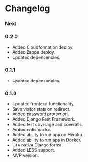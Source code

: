 # Changelog


### Next


### 0.2.0

- Added Cloudformation deploy.
- Added Zappa deploy.
- Updated dependencies.

### 0.1.1

- Updated dependencies.

### 0.1.0

- Updated frontend functionality.
- Save visitor stats on redirect. 
- Added password protection.
- Added Django Rest Framework.
- Added test coverage and coveralls.
- Added redis cache.
- Added ability to run app on Heroku.
- Added ability to run app in Docker.
- Use native Django forms.
- Added LESS support.
- MVP version.
